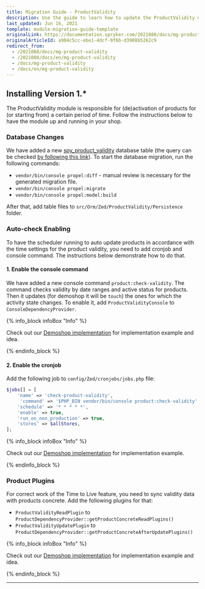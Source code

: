 ```yaml
---
title: Migration Guide - ProductValidity
description: Use the guide to learn how to update the ProductValidity module to a newer version.
last_updated: Jun 16, 2021
template: module-migration-guide-template
originalLink: https://documentation.spryker.com/2021080/docs/mg-product-validity
originalArticleId: a904c5cc-ebe1-4dcf-9f6b-d3988b5262c9
redirect_from:
  - /2021080/docs/mg-product-validity
  - /2021080/docs/en/mg-product-validity
  - /docs/mg-product-validity
  - /docs/en/mg-product-validity
---
```


## Installing Version 1.*

The ProductValidity module is responsible for (de)activation of products for (or starting from) a certain period of time. Follow the instructions below to have the module up and running in your shop.

### Database Changes

We have added a new [spy_product_validity](https://github.com/spryker/demoshop/commit/4fff838#diff-dbd7f860d235b1eaf9516e5127e656db) database table (the query can be checked [by following this link](https://github.com/spryker/demoshop/commit/4fff838#diff-99a822ed42bf42d4e81be47bc8e9829c)).
To start the database migration, run the following commands:

* `vendor/bin/console propel:diff` - manual review is necessary for the generated migration file.
* `vendor/bin/console propel:migrate`
* `vendor/bin/console propel:model:build`


After that, add table files to `src/Orm/Zed/ProductValidity/Persistence` folder.

### Auto-check Enabling

To have the scheduler running to auto update products in accordance with the time settings for the product validity, you need to add cronjob and console command.
The instructions below demonstrate how to do that.

#### 1. Enable the console command

We have added a new console command `product:check-validity`.
The command checks validity by date ranges and active status for products. Then it updates (for demoshop it will be `touch`) the ones for which the activity state changes.
To enable it, add `ProductValidityConsole` to `ConsoleDependencyProvider`.

{% info_block infoBox "Info" %}

Check out our [Demoshop implementation](https://github.com/spryker/demoshop/commit/4fff838#diff-e854f9b396bdaa07ca6276f168aaa76a) for implementation example and idea.

{% endinfo_block %}

#### 2. Enable the cronjob

Add the following job to `config/Zed/cronjobs/jobs.php` file:
```php
$jobs[] = [
    'name' => 'check-product-validity',
     'command' => '$PHP_BIN vendor/bin/console product:check-validity',
    'schedule' => '* * * * *',
    'enable' => true,
    'run_on_non_production' => true,
    'stores' => $allStores,
];
```
{% info_block infoBox "Info" %}

Check out our [Demoshop implementation](https://github.com/spryker/demoshop/commit/4fff838#diff-c1676e93a12b1edc23bd32cc28cababc) for implementation example.

{% endinfo_block %}

### Product Plugins

For correct work of the Time to Live feature, you need to sync validity data with products concrete. Add the following plugins for that:

* `ProductValidityReadPlugin` to `ProductDependencyProvider::getProductConcreteReadPlugins()`
* `ProductValidityUpdatePlugin` to `ProductDependencyProvider::getProductConcreteAfterUpdatePlugins()`

{% info_block infoBox "Info" %}

Check out our [Demoshop implementation](https://github.com/spryker/demoshop/commit/4fff838#diff-c1676e93a12b1edc23bd32cc28cababc) for implementation example and idea.

{% endinfo_block %}

* * *
<!-- add links
**See also:**
* Get a general idea of the TTL feature
* Familiarize yourself with the feature details and its usage scenarios
 -->
